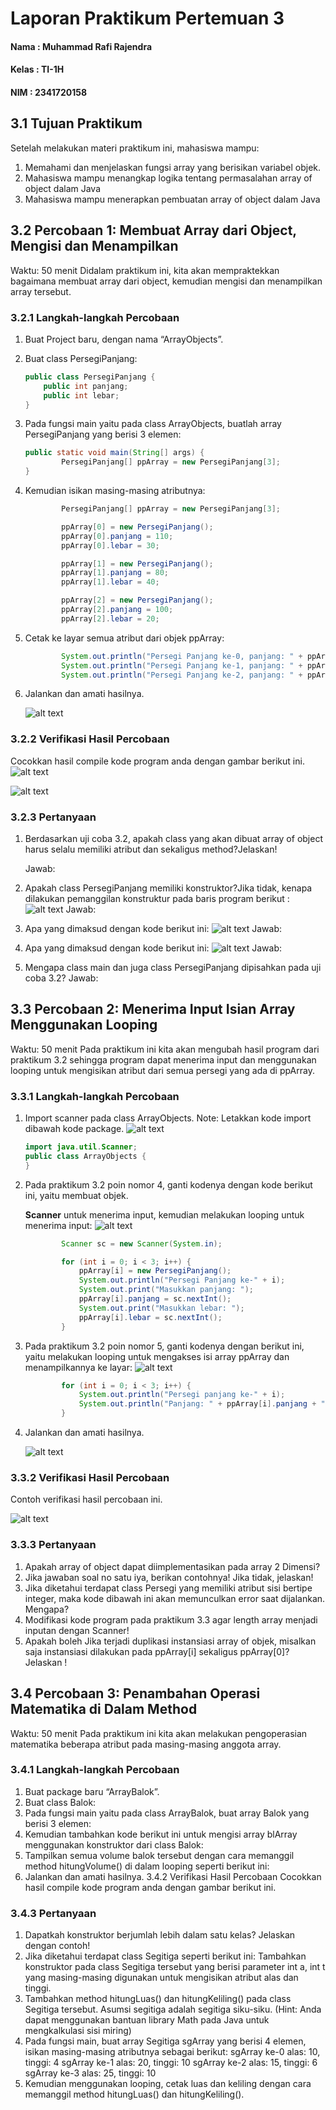# Laporan Praktikum Pertemuan 3
#### Nama    : Muhammad Rafi Rajendra
#### Kelas   : TI-1H
#### NIM     : 2341720158

## 3.1 Tujuan Praktikum
Setelah melakukan materi praktikum ini, mahasiswa mampu:
1. Memahami dan menjelaskan fungsi array yang berisikan variabel objek.
2. Mahasiswa mampu menangkap logika tentang permasalahan array of object dalam Java
3. Mahasiswa mampu menerapkan pembuatan array of object dalam Java
## 3.2 Percobaan 1: Membuat Array dari Object, Mengisi dan Menampilkan
Waktu: 50 menit
Didalam praktikum ini, kita akan mempraktekkan bagaimana membuat array dari object, 
kemudian mengisi dan menampilkan array tersebut.
### 3.2.1 Langkah-langkah Percobaan
1. Buat Project baru, dengan nama “ArrayObjects”.
2. Buat class PersegiPanjang:
    ```java
    public class PersegiPanjang {
        public int panjang;
        public int lebar;
    }
    ```
3. Pada fungsi main yaitu pada class ArrayObjects, buatlah array PersegiPanjang yang berisi 3 
elemen:
    ```java
    public static void main(String[] args) {
            PersegiPanjang[] ppArray = new PersegiPanjang[3];
    }
    ```
4. Kemudian isikan masing-masing atributnya:
    ```java
            PersegiPanjang[] ppArray = new PersegiPanjang[3];

            ppArray[0] = new PersegiPanjang();
            ppArray[0].panjang = 110;
            ppArray[0].lebar = 30;

            ppArray[1] = new PersegiPanjang();
            ppArray[1].panjang = 80;
            ppArray[1].lebar = 40;

            ppArray[2] = new PersegiPanjang();
            ppArray[2].panjang = 100;
            ppArray[2].lebar = 20;
    ```
5. Cetak ke layar semua atribut dari objek ppArray:
    ```java
            System.out.println("Persegi Panjang ke-0, panjang: " + ppArray[0].panjang + ", lebar: " + ppArray[0].lebar);
            System.out.println("Persegi Panjang ke-1, panjang: " + ppArray[1].panjang + ", lebar: " + ppArray[1].lebar);
            System.out.println("Persegi Panjang ke-2, panjang: " + ppArray[2].panjang + ", lebar: " + ppArray[2].lebar);
    ```
6. Jalankan dan amati hasilnya.

    ![alt text](<Screenshot 2024-02-26 093212.png>)

### 3.2.2 Verifikasi Hasil Percobaan
Cocokkan hasil compile kode program anda dengan gambar berikut ini.
![alt text](<Screenshot 2024-02-26 093331.png>)

![alt text](<Screenshot 2024-02-26 093212.png>)

### 3.2.3 Pertanyaan
1. Berdasarkan uji coba 3.2, apakah class yang akan dibuat array of object harus selalu memiliki atribut dan sekaligus method?Jelaskan!

    Jawab: 

2. Apakah class PersegiPanjang memiliki konstruktor?Jika tidak, kenapa dilakukan pemanggilan konstruktur pada baris program berikut :
![alt text](<p2 3.2.3.png>)
Jawab: 
3. Apa yang dimaksud dengan kode berikut ini:
![alt text](<p3 3.2.3.png>)
Jawab: 
4. Apa yang dimaksud dengan kode berikut ini:
![alt text](<p4 3.2.3.png>)
Jawab:
5. Mengapa class main dan juga class PersegiPanjang dipisahkan pada uji coba 3.2?
Jawab: 

## 3.3 Percobaan 2: Menerima Input Isian Array Menggunakan Looping
Waktu: 50 menit
Pada praktikum ini kita akan mengubah hasil program dari praktikum 3.2 sehingga program dapat menerima input dan menggunakan looping untuk mengisikan atribut dari semua persegi yang ada di ppArray.

### 3.3.1 Langkah-langkah Percobaan
1. Import scanner pada class ArrayObjects.
Note: Letakkan kode import dibawah kode package.
![alt text](<langkah1 3.3.1.png>)
    ```java
    import java.util.Scanner;
    public class ArrayObjects {
    }
    ```
2. Pada praktikum 3.2 poin nomor 4, ganti kodenya dengan kode berikut ini, yaitu membuat objek.

    **Scanner** untuk menerima input, kemudian melakukan looping untuk menerima input:
![alt text](<langkah2 3.3.1.png>)
    ```java
            Scanner sc = new Scanner(System.in);

            for (int i = 0; i < 3; i++) {
                ppArray[i] = new PersegiPanjang();
                System.out.println("Persegi Panjang ke-" + i);
                System.out.print("Masukkan panjang: ");
                ppArray[i].panjang = sc.nextInt();
                System.out.print("Masukkan lebar: ");
                ppArray[i].lebar = sc.nextInt();
            }
    ```
3. Pada praktikum 3.2 poin nomor 5, ganti kodenya dengan berikut ini, yaitu melakukan looping 
untuk mengakses isi array ppArray dan menampilkannya ke layar: 
![alt text](<langkah3 3.3.1.png>)
    ```java
            for (int i = 0; i < 3; i++) {
                System.out.println("Persegi panjang ke-" + i);
                System.out.println("Panjang: " + ppArray[i].panjang + ", Lebar: " + ppArray[i].lebar);
            }
    ```
4. Jalankan dan amati hasilnya.

    ![alt text](<hasil 3.3.1.png>)
### 3.3.2 Verifikasi Hasil Percobaan
Contoh verifikasi hasil percobaan ini.

![alt text](<hasil 3.3.1.png>)

### 3.3.3 Pertanyaan
1. Apakah array of object dapat diimplementasikan pada array 2 Dimensi?
2. Jika jawaban soal no satu iya, berikan contohnya! Jika tidak, jelaskan!
3. Jika diketahui terdapat class Persegi yang memiliki atribut sisi bertipe integer, maka kode 
dibawah ini akan memunculkan error saat dijalankan. Mengapa?
4. Modifikasi kode program pada praktikum 3.3 agar length array menjadi inputan dengan Scanner!
5. Apakah boleh Jika terjadi duplikasi instansiasi array of objek, misalkan saja instansiasi dilakukan 
pada ppArray[i] sekaligus ppArray[0]?Jelaskan !

## 3.4 Percobaan 3: Penambahan Operasi Matematika di Dalam Method
Waktu: 50 menit
Pada praktikum ini kita akan melakukan pengoperasian matematika beberapa atribut pada 
masing-masing anggota array.
### 3.4.1 Langkah-langkah Percobaan
1. Buat package baru “ArrayBalok”.
2. Buat class Balok:
3. Pada fungsi main yaitu pada class ArrayBalok, buat array Balok yang berisi 3 elemen:
4. Kemudian tambahkan kode berikut ini untuk mengisi array blArray menggunakan konstruktor 
dari class Balok:
5. Tampilkan semua volume balok tersebut dengan cara memanggil method hitungVolume() di 
dalam looping seperti berikut ini:
6. Jalankan dan amati hasilnya.
3.4.2 Verifikasi Hasil Percobaan
Cocokkan hasil compile kode program anda dengan gambar berikut ini.
### 3.4.3 Pertanyaan
1. Dapatkah konstruktor berjumlah lebih dalam satu kelas? Jelaskan dengan contoh!
2. Jika diketahui terdapat class Segitiga seperti berikut ini:
Tambahkan konstruktor pada class Segitiga tersebut yang berisi parameter int a, int t
yang masing-masing digunakan untuk mengisikan atribut alas dan tinggi.
3. Tambahkan method hitungLuas() dan hitungKeliling() pada class Segitiga
tersebut. Asumsi segitiga adalah segitiga siku-siku. (Hint: Anda dapat menggunakan bantuan 
library Math pada Java untuk mengkalkulasi sisi miring)
4. Pada fungsi main, buat array Segitiga sgArray yang berisi 4 elemen, isikan masing-masing 
atributnya sebagai berikut:
sgArray ke-0 alas: 10, tinggi: 4
sgArray ke-1 alas: 20, tinggi: 10
sgArray ke-2 alas: 15, tinggi: 6
sgArray ke-3 alas: 25, tinggi: 10
5. Kemudian menggunakan looping, cetak luas dan keliling dengan cara memanggil method 
hitungLuas() dan hitungKeliling().
